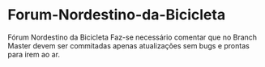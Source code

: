 # Forum-Nordestino-da-Bicicleta
Fórum Nordestino da Bicicleta
Faz-se necessário comentar que no Branch Master devem ser commitadas apenas atualizações sem bugs e prontas para irem ao ar.
